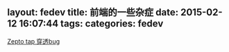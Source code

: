 layout: fedev
title: 前端的一些杂症
date: 2015-02-12 16:07:44
tags:
categories: fedev
---
[Zepto tap 穿透bug](http://7iang.com/blog/7iang/270)

